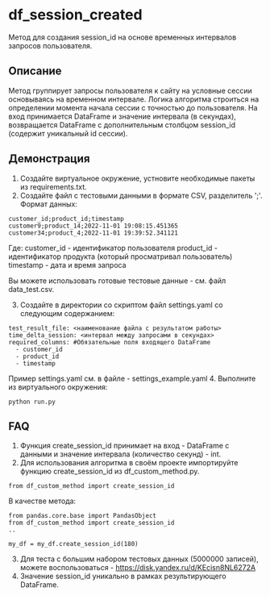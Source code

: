 # df_session_created
Метод для создания session_id на основе временных интервалов запросов пользователя.

## Описание
Метод группирует запросы пользователя к сайту на условные сессии основываясь на временном интервале.
Логика алгоритма строиться на определении момента начала сессии с точностью до пользователя. 
На вход принимается DataFrame и значение интервала (в секундах), возвращается DataFrame с дополнительным столбцом session_id (содержит уникальный id сессии). 

## Демонстрация
1. Создайте виртуальное окружение, устновите необходимые пакеты из requirements.txt.
2. Создайте файл с тестовыми данными в формате CSV, разделитель ';'. Формат данных:
```
customer_id;product_id;timestamp
customer9;product_14;2022-11-01 19:08:15.451365
customer34;product_4;2022-11-01 19:39:52.341121
```
Где:
customer_id - идентификатор пользователя
product_id - идентификатор продукта (который просматривал пользователь)
timestamp - дата и время запроса

Вы можете использовать готовые тестовые данные - см. файл data_test.csv.

3. Создайте в директории со скриптом файл settings.yaml со следующим содержанием:
```test_data_file: <наименование файла с тестовыми данными>
test_result_file: <наименование файла с результатом работы>
time_delta_session: <интервал между запросами в секундах>
required_columns: #Обязательные поля входящего DataFrame
  - customer_id
  - product_id
  - timestamp
 ```
Пример settings.yaml см. в файле - settings_example.yaml
4. Выполните из виртуального окружения:
```
python run.py
```
## FAQ
1. Функция create_session_id принимает на вход - DataFrame с данными и значение интервала (количество секунд) - int. 
2. Для использования алгоритма в своём проекте импортируйте функцию create_session_id из df_custom_method.py.
```
from df_custom_method import create_session_id
```
В качестве метода:

```
from pandas.core.base import PandasObject
from df_custom_method import create_session_id
..

my_df = my_df.create_session_id(180)
```
3. Для теста с большим набором тестовых данных (5000000 записей), можете воспользоваться - https://disk.yandex.ru/d/KEcisn8NL6272A  
4. Значение session_id уникально в рамках результирующего DataFrame.
